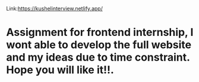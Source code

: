 Link:https://kushelinterview.netlify.app/
<br/>
<h1>Assignment for frontend internship, I wont able to develop the full website and my ideas due to time constraint. Hope you will like it!!.</h1>
